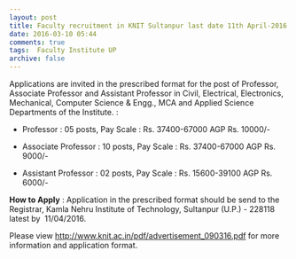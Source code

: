 ```yaml
---
layout: post
title: Faculty recruitment in KNIT Sultanpur last date 11th April-2016   
date: 2016-03-10 05:44
comments: true
tags:  Faculty Institute UP 
archive: false
---
```

Applications are invited in the prescribed format for the post of Professor, Associate Professor and Assistant Professor in Civil, Electrical, Electronics, Mechanical, Computer Science & Engg., MCA and Applied Science Departments of the Institute. :


- Professor : 05 posts, Pay Scale : Rs. 37400-67000 AGP Rs. 10000/-  

- Associate Professor : 10 posts, Pay Scale : Rs. 37400-67000 AGP Rs. 9000/-  
- Assistant Professor : 02 posts, Pay Scale : Rs. 15600-39100 AGP Rs. 6000/-  


**How to Apply** : Application in the prescribed format should be send to the Registrar, Kamla Nehru Institute of Technology, Sultanpur (U.P.) - 228118 latest by  11/04/2016. 



Please view <http://www.knit.ac.in/pdf/advertisement_090316.pdf> for more information and application format.
